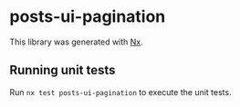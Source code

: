 # posts-ui-pagination

This library was generated with [Nx](https://nx.dev).

## Running unit tests

Run `nx test posts-ui-pagination` to execute the unit tests.
